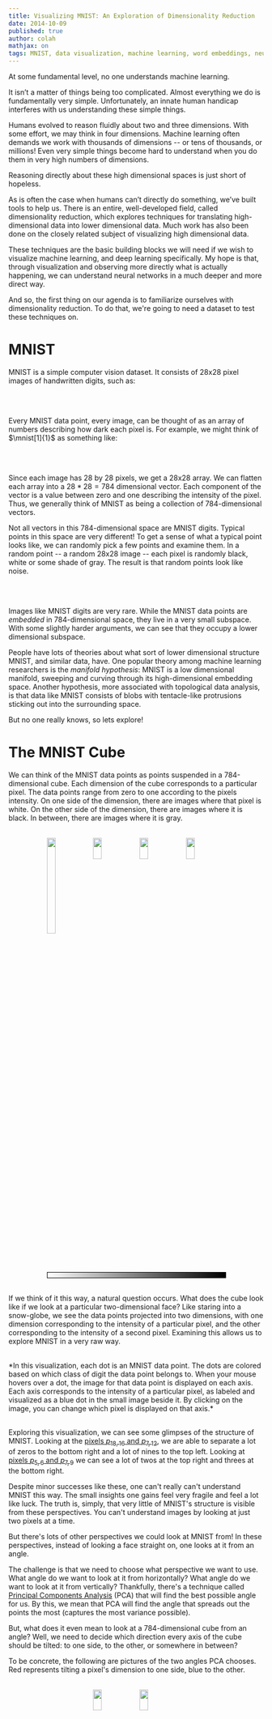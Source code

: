 ```yaml
---
title: Visualizing MNIST: An Exploration of Dimensionality Reduction
date: 2014-10-09
published: true
author: colah
mathjax: on
tags: MNIST, data visualization, machine learning, word embeddings, neural networks, deep learning
---
```



<script src="js/foreign/d3.v3.min.js" charset="utf-8"></script>
<script src="js/foreign/jquery-1.7.0.min.js" charset="utf-8"></script>
<script src="js/foreign/jquery-ui.min.js" charset="utf-8"></script>
<script src="js/three.min.js"></script>
<script src="js/foreign/TrackballControls.js"></script>
<link rel="stylesheet" href="https://ajax.googleapis.com/ajax/libs/jqueryui/1.10.3/themes/smoothness/jquery-ui.min.css">
<script src="js/BasicVis.js" type="text/javascript"></script>
<script src="js/MnistVis.js" type="text/javascript"></script>
<script src="js/data/MNIST.js" type="text/javascript"></script>
<script src="js/data/mnist_pca.js" type="text/javascript"></script>
<script src="js/data/MNIST-SNE-good.js"></script>
<!-- <script src="./data/WordEmbed-Vecs.js" type="text/javascript"></script> -->
<!--  <script src="./data/WordEmbed-Meta.js" type="text/javascript"></script> -->

<script type="text/x-mathjax-config">
MathJax.Hub.Register.StartupHook("TeX Jax Ready",function () {
  var TEX = MathJax.InputJax.TeX,
      MML = MathJax.ElementJax.mml;
  var CheckDimen = function (dimen) {
    if (dimen === "" ||
        dimen.match(/^\s*([-+]?(\.\d+|\d+(\.\d*)?))\s*(pt|em|ex|mu|px|mm|cm|in|pc)\s*$/))
            return dimen.replace(/ /g,"");
    TEX.Error("Bad dimension for image: "+dimen);
  };
  TEX.Definitions.macros.img = "myImage";
  TEX.Parse.Augment({
    myImage: function (name) {
      var src = this.GetArgument(name),
          valign = CheckDimen(this.GetArgument(name)),
          width  = CheckDimen(this.GetArgument(name)),
          height = CheckDimen(this.GetArgument(name));
      var def = {src:src};
      if (valign) {def.valign = valign}
      if (width)  {def.width  = width}
      if (valign) {def.height = height}
      this.Push(this.mmlToken(MML.mglyph().With(def)));
    }
  });
});
</script>
<style>

  .hover_show {
    opacity: 0.0;
  }
  .hover_show:hover {
    opacity: 0.4;
  }

  .highlight {
    opacity: 0.8;
  }
  .highlight:hover {
    opacity: 1.0;
  }

  .figure {
    width: 100%;
    margin-top: 30px;
    margin-bottom: 20px;
  }

</style>

<script type="math/tex">\newcommand{mnist}[2][A]{\img{img/mnist/#1-#2.png}{-0.15em}{1em}{1em}}</script>


<script type="text/javascript">
function mult_img_display (div, data) {
  var N = 7;
  div.style('width', '100%');
  var W = parseInt(div.style('width'));
  div.style('height', W/N);
  div.style('position', 'relative');
  for (var n = 0; n < 4; n++) {
    var div2 = div.append('div')
      .style('position', 'absolute')
      .style('left', (n+(N-4)/2)*W/N);
    //  .style('position', 'absolute')
    //  .left(n*W/5);
    var img_display = new BasicVis.ImgDisplay(div2)
      .shape([28,28])
      .imgs(data)
      .show(n);
    img_display.canvas
      .style('border', '2px solid #000000')
      .style('width', W/N*0.85);
  }
}

var mnist_tooltip = new BasicVis.ImgTooltip();
mnist_tooltip.img_display.shape([28,28]);
mnist_tooltip.img_display.imgs(mnist_xs);
setTimeout(function() {mnist_tooltip.hide();}, 3000);
</script>

At some fundamental level, no one understands machine learning.

It isn’t a matter of things being too complicated.
Almost everything we do is fundamentally very simple.
Unfortunately, an innate human handicap interferes with us understanding these simple things.

Humans evolved to reason fluidly about two and three dimensions. With some effort, we may think in four dimensions.
Machine learning often demands we work with thousands  of dimensions -- or tens of thousands, or millions!
Even very simple things become hard to understand when you do them in very high numbers of dimensions.

Reasoning directly about these high dimensional spaces is just short of hopeless.

As is often the case when humans can’t directly do something, we’ve built tools to help us.
There is an entire, well-developed field, called dimensionality reduction, which explores techniques for translating high-dimensional data into lower dimensional data.
Much work has also been done on the closely related subject of visualizing high dimensional data.

These techniques are the basic building blocks we will need if we wish to visualize machine learning, and deep learning specifically.
My hope is that, through visualization and observing more directly what is actually happening, we can understand neural networks in a much deeper and more direct way.

And so, the first thing on our agenda is to familiarize ourselves with dimensionality reduction.
To do that, we're going to need a dataset to test these techniques on.


MNIST
======

MNIST is a simple computer vision dataset.
It consists of 28x28 pixel images of handwritten digits, such as:

<br>
<div id="mnist_image_examples"> </div>
<script type="text/javascript">
(function () {
  var div = d3.select("#mnist_image_examples");
  mult_img_display(div, mnist_xs)
})()
</script>
<br>

Every MNIST data point, every image, can be thought of as an array of numbers describing how dark each pixel is.
For example, we might think of $\mnist[1]{1}$ as something like:

<br>
<script type="math/tex; mode=display">
\bbox[5px,border:2px solid black]{\img{img/mnist/1-1.png}{-5.6em}{12em}{12em}}
 ~~ \simeq
\left[ {\scriptscriptstyle \begin{array}{cccccccccccccccccccccccccccc}
0 & 0 & 0 & 0 & 0 & 0 & 0 & 0 & 0 & 0 & 0 & 0 & 0 & 0 \\
0 & 0 & 0 & 0 & 0 & 0 & 0 & 0 & 0 & 0 & 0 & 0 & 0 & 0 \\
0 & 0 & 0 & 0 & 0 & 0 & \bbox[#A0A0A0,1pt]{.6} & \bbox[#909090,1pt]{.8} & 0 & 0 & 0 & 0 & 0 & 0 \\
0 & 0 & 0 & 0 & 0 & 0 & \bbox[#959595,1pt]{.7} & \bbox[#808080,1pt]{1} & 0 & 0 & 0 & 0 & 0 & 0 \\
0 & 0 & 0 & 0 & 0 & 0 & \bbox[#959595,1pt]{.7} & \bbox[#808080,1pt]{1} & 0 & 0 & 0 & 0 & 0 & 0 \\
0 & 0 & 0 & 0 & 0 & 0 & \bbox[#A5A5A5,1pt]{.5} & \bbox[#808080,1pt]{1} & \bbox[#B0B0B0,1pt]{.4} & 0 & 0 & 0 & 0 & 0 \\
0 & 0 & 0 & 0 & 0 & 0 & 0 & \bbox[#808080,1pt]{1} & \bbox[#B0B0B0,1pt]{.4} & 0 & 0 & 0 & 0 & 0 \\
0 & 0 & 0 & 0 & 0 & 0 & 0 & \bbox[#808080,1pt]{1} & \bbox[#B0B0B0,1pt]{.4} & 0 & 0 & 0 & 0 & 0 \\
0 & 0 & 0 & 0 & 0 & 0 & 0 & \bbox[#808080,1pt]{1} & \bbox[#959595,1pt]{.7} & 0 & 0 & 0 & 0 & 0 \\
0 & 0 & 0 & 0 & 0 & 0 & 0 & \bbox[#808080,1pt]{1} & \bbox[#808080,1pt]{1} & 0 & 0 & 0 & 0 & 0 \\
0 & 0 & 0 & 0 & 0 & 0 & 0 & \bbox[#858585,1pt]{.9} & \bbox[#808080,1pt]{1} & \bbox[#E0E0E0,1pt]{.1} & 0 & 0 & 0 & 0 \\
0 & 0 & 0 & 0 & 0 & 0 & 0 & \bbox[#C0C0C0,1pt]{.3} & \bbox[#808080,1pt]{1} & \bbox[#E0E0E0,1pt]{.1} & 0 & 0 & 0 & 0 \\
0 & 0 & 0 & 0 & 0 & 0 & 0 & 0 & 0 & 0 & 0 & 0 & 0 & 0 \\
0 & 0 & 0 & 0 & 0 & 0 & 0 & 0 & 0 & 0 & 0 & 0 & 0 & 0 \\
\end{array} } \right]
</script>
<br>

Since each image has 28 by 28 pixels, we get a 28x28 array.
We can flatten each array into a $28*28 = 784$ dimensional vector.
Each component of the vector is a value between zero and one describing the intensity of the pixel.
Thus, we generally think of MNIST as being a collection of 784-dimensional vectors.

Not all vectors in this 784-dimensional space are MNIST digits.
Typical points in this space are very different!
To get a sense of what a typical point looks like, we can randomly pick a few points and examine them.
In a random point -- a random 28x28 image -- each pixel is randomly black, white or some shade of gray.
The result is that random points look like noise.

<br>
<div id="random_image_examples"> </div>
<script type="text/javascript">
(function () {
  var div = d3.select("#random_image_examples");
  var data = new Float32Array(784*10);
  for (var n = 0; n < data.length; n++) {
    data[n] = Math.random();
  }
  mult_img_display(div, data)
})()
</script>
<br>

Images like MNIST digits are very rare.
While the MNIST data points are *embedded* in 784-dimensional space, they live in a very small subspace.
With some slightly harder arguments, we can see that they occupy a lower dimensional subspace.

People have lots of theories about what sort of lower dimensional structure MNIST, and similar data, have.
One popular theory among machine learning researchers is the *manifold hypothesis*: MNIST is a low dimensional manifold, sweeping and curving through its high-dimensional embedding space.
Another hypothesis, more associated with topological data analysis, is that data like MNIST consists of blobs with tentacle-like protrusions sticking out into the surrounding space.

But no one really knows, so lets explore!

The MNIST Cube
===============

We can think of the MNIST data points as points suspended in a 784-dimensional cube.
Each dimension of the cube corresponds to a particular pixel.
The data points range from zero to one according to the pixels intensity.
On one side of the dimension, there are images where that pixel is white.
On the other side of the dimension, there are images where it is black.
In between, there are images where it is gray.

<br>
<div style = "width:70%; position: relative; margin: 0 auto;">
<img src="./img/mnist_pca/MNIST-p1815-1.png" style="width: 22%; left:0%;">
<img src="./img/mnist_pca/MNIST-p1815-2.png" style="position: absolute; width: 22%; left:26%;">
<img src="./img/mnist_pca/MNIST-p1815-3.png" style="position: absolute; width: 22%; left:52%;">
<img src="./img/mnist_pca/MNIST-p1815-4.png" style="position: absolute; width: 22%; left:78%;">
<br>
<div style="border: 1px solid rgb(0, 0, 0); width: 100%; height: 10.4166666666667px; background: linear-gradient(to right, white, black);"></div>
</div>
<br>

If we think of it this way, a natural question occurs.
What does the cube look like if we look at a particular two-dimensional face?
Like staring into a snow-globe, we see the data points projected into two dimensions, with one dimension corresponding to the intensity of a particular pixel, and the other corresponding to the intensity of a second pixel.
Examining this allows us to explore MNIST in a very raw way.

<br>
*In this visualization, each dot is an MNIST data point. The dots are colored based on which class of digit the data point belongs to. When your mouse hovers over a dot, the image for that data point is displayed on each axis. Each axis corresponds to the intensity of a particular pixel, as labeled and visualized as a blue dot in the small image beside it. By clicking on the image, you can change which pixel is displayed on that axis.*

<div id="raw_mnist" class="figure"> </div>
<script type="text/javascript">
  var raw_mnist = null;
  function raw_mnist_show(a,b) {
    raw_mnist.x.pixel_selector.value(a);
    raw_mnist.y.pixel_selector.value(b);
  }
  setTimeout(function(){
    raw_mnist = new RawExploreMNIST("#raw_mnist");
    raw_mnist.x.pixel_selector.value([7,13]);
    raw_mnist.y.pixel_selector.value([18,16]);
    raw_mnist.bindToWindowResize();
  }, 2000);
</script>

Exploring this visualization, we can see some glimpses of the structure of MNIST.
Looking at the <a href="#raw_mnist" onclick="raw_mnist_show([7,13], [18,16])">pixels $p_{18,16}$ and $p_{7,12}$</a>, we are able to separate a lot of zeros to the bottom right and a lot of nines to the top left.
Looking at <a href="#raw_mnist" onclick="raw_mnist_show([5,7], [7,10])">pixels $p_{5,6}$ and $p_{7,9}$</a> we can see a lot of twos at the top right and threes at the bottom right.

Despite minor successes like these, one can't really can't understand MNIST this way.
The small insights one gains feel very fragile and feel a lot like luck.
The truth is, simply, that very little of MNIST's structure is visible from these perspectives.
You can't understand images by looking at just two pixels at a time.

But there's lots of other perspectives we could look at MNIST from!
In these perspectives, instead of looking a face straight on, one looks at it from an angle.

The challenge is that we need to choose what perspective we want to use.
What angle do we want to look at it from horizontally?
What angle do we want to look at it from vertically?
Thankfully, there's a technique called [Principal Components Analysis] (PCA) that will find the best possible angle for us.
By this, we mean that PCA will find the angle that spreads out the points the most (captures the most variance possible).

[Principal Components Analysis]: http://en.wikipedia.org/wiki/Principal_component_analysis

But, what does it even mean to look at a 784-dimensional cube from an angle? Well, we need to decide which direction every axis of the cube should be tilted: to one side, to the other, or somewhere in between?

To be concrete, the following are pictures of the two angles PCA chooses. Red represents tilting a pixel's dimension to one side, blue to the other.

<br>
<div style = "width:70%; position: relative; margin: 0 auto;">
<img src="./img/mnist_pca/MNIST-PCA1-1.png" style="width: 22%; left:0%; visibility: hidden;">
<img src="./img/mnist_pca/MNIST-PCA1.png" style="position: absolute; width: 22%; left:26%;">
<img src="./img/mnist_pca/MNIST-PCA2.png" style="position: absolute; width: 22%; left:52%;">
</div>
<br>

If an MNIST digit primarily highlights red, it ends up on one side. If it highlights blue, it ends up on a different side. The first angle -- the "first principal component" -- will be our horizontal angle, pushing ones (which highlight lots of red and little blue) to the left and zeros (which highlight lots or blue and little red) to the right.

<br>
<div style = "width:70%; position: relative; margin: 0 auto;">
<img src="./img/mnist_pca/MNIST-PCA1-1.png" style="width: 22%; left:0%;">
<img src="./img/mnist_pca/MNIST-PCA1-2.png" style="position: absolute; width: 22%; left:26%;">
<img src="./img/mnist_pca/MNIST-PCA1-3.png" style="position: absolute; width: 22%; left:52%;">
<img src="./img/mnist_pca/MNIST-PCA1-4.png" style="position: absolute; width: 22%; left:78%;">
<br>
<div style="border: 1px solid rgb(0, 0, 0); width: 100%; height: 10.4166666666667px; background: linear-gradient(to right, red, #E3E3E3, blue);"></div>
</div>
<br>

<!-- <br>
<div style = "width:70%; position: relative; margin: 0 auto;">
<img src="./img/mnist_pca/MNIST-PCA2-1.png" style="width: 22%; left:0%;">
<img src="./img/mnist_pca/MNIST-PCA2-2.png" style="position: absolute; width: 22%; left:26%;">
<img src="./img/mnist_pca/MNIST-PCA2-3.png" style="position: absolute; width: 22%; left:52%;">
<img src="./img/mnist_pca/MNIST-PCA2-4.png" style="position: absolute; width: 22%; left:78%;">
</div>
<br> -->

Now that we know what the best horizontal and vertical angle are, we can try to look at the cube from that perspective.

<br>

*This visualization is much like the one above, but now the axes are fixed to displaying the first and second 'principal components,' basically angles of looking at the data. In the image on each axis, blue and red are used to denote what the 'tilt' is for that pixel. Pixel intensity in blue regions pushes a data point to one side, pixel intensity in red regions pushes us to the other.*

<div id="pca_mnist" class="figure" style="margin-bottom:0px;"> </div>
<div class="caption" style="margin-bottom:10px;">**Visualizing MNIST with PCA**</div>
<script type="text/javascript">
  var raw_mnist = null;
  mnist_pca.W1 = mnist_pca.W.subarray(0, 784);
  mnist_pca.W2 = mnist_pca.W.subarray(784, 2*784);
  var mnist_pca_plot;
  setTimeout(function(){
    mnist_pca_plot = new DirExploreMNIST("#pca_mnist");
    mnist_pca_plot.plot.b0(mnist_pca.W1);
    mnist_pca_plot.plot.b1(mnist_pca.W2);
    mnist_pca_plot.plot.scatter.yrange([-4,6]);
    mnist_pca_plot.plot.scatter.xrange([-2,10]);
    setTimeout(function() {
      for (var i = 0; i < 28; i++) 
      for (var j = 0; j < 28; j++) {
        mnist_pca_plot.x.pixel_display.pixel_values[i][j] = 12*mnist_pca.W1[i+28*(28-j)];
        mnist_pca_plot.y.pixel_display.pixel_values[i][j] = 12*mnist_pca.W2[i+28*(28-j)];
      }
      mnist_pca_plot.x.pixel_display.render();
      mnist_pca_plot.y.pixel_display.render();
    }, 50);
  }, 2000);
</script>
<br>

While much better than before, it's still not terribly good.
Unfortunately, even looking at the data from the best angle, MNIST data doesn't line up nicely for us to look at.
It's a non-trivial high-dimensional structure, and these sorts of linear projections just aren't going to cut it.

Thankfully, we have some powerful tools for dealing with datasets which are... uncooperative.

Optimization-Based Dimensionality Reduction
===========================================

What would we consider a success?
What would it mean to have the 'perfect' visualization of MNIST?
What should our goal be?

One really nice property would be if the distances between points in our visualization were the same as the distances between points in the original space.
If that was true, we'd be capturing the global geometry of the data.

Let's be a bit more precise. For any two MNIST data points, $x_i$ and $x_j$, there are two notions of distance between them.
One is the distance between them in the original space[^DistanceType] and one is the distance between them in our visualization.
We will use $d^*_{i,j}$ to denote the distance between $x_i$ and $x_j$ in the original space and $d_{i,j}$ to denote the distance between $x_i$ and $x_j$ in our visualization.
Now we can define a *cost*:

[^DistanceType]: We have a number of options for defining distance between these high-dimensional vectors. For this post, we will use L2 distance, $d(x_i,x_j) = \sqrt{\sum_n (x_{i,n}-x_{j,n})^2}$ &nbsp;

$$C = \sum_{i\neq j} ~(d^{*}_{i,j} - d_{i,j})^2$$

This value describes how *bad* a visualization is.
It basically says: "It's bad for distances to not be the same. In fact, it's quadratically bad."
If it's high, it means that distances are dissimilar to the original space.
If it's small, it means they are similar.
If it is zero, we have a 'perfect' embedding.

That sounds like an optimization problem!
And deep learning researchers know what to do with those!
We pick a random starting point and apply [gradient descent]. [^OptimizationDetails]

[^OptimizationDetails]: We initialize the points' positions by sampling a Gaussian around the origin. Our optimization process isn't standard gradient descent. Instead, we use a variant of momentum gradient descent. Before adding the gradient to the momentum, we normalize the gradient. This reduces the need for hyper-parameter tuning. &nbsp;

[gradient descent]: http://en.wikipedia.org/wiki/Gradient_descent

<br>
<div id="mds_mnist" class="figure" style="width: 60%; margin: 0 auto; margin-bottom: 8px;"> </div>
<div class="caption">**Visualizing MNIST with MDS**</div>
<br>
<script type="text/javascript">
  setTimeout(function(){
    var test = new GraphLayout("#mds_mnist", 35);
    test.scatter.size(3.3);
    var test_wrap = new AnimationWrapper(test);
    test_wrap.button.on("mousemove", function() { mnist_tooltip.hide(); d3.event.stopPropagation();});

    setTimeout(function() {
      test.scatter.xrange([-15,15]);
      test.scatter.yrange([-15,15]);
      mnist_tooltip.bind(test.scatter.points);
      mnist_tooltip.bind_move(test.scatter.s);
      test_wrap.layout();
    }, 50);

    var W = new Worker("js/CostLayout-worker.js");

    test_wrap.bindToWorker(W);

    W.postMessage({cmd: "init", xs: mnist_xs, N: test.sne.length/2, D: 784, cost: "MDS"});
    test_wrap.run   = function(){ W.postMessage({cmd: "run", steps: 700, skip: 2, Kstep: 8.0, Kmu: 0.8})};

  }, 500);
</script>

This technique is called [multidimensional scaling] (or MDS).
If you like, there's a more physical description of what's going on.
First, we randomly position each point on a plane.
Next we connect each pair of points with a spring with the length of the original distance, $d^{*}_{i,j}$.
Then we let the points move freely and allow physics to take its course!

[multidimensional scaling]: http://en.wikipedia.org/wiki/Multidimensional_scaling

We don't reach a cost of zero, of course.
Generally, high-dimensional structures can't be embedded in two dimensions in a way that preserves distances perfectly.
We're demanding the impossible!
But, even though we don't get a perfect answer, we do improve a lot on the original random embedding, and come to a decent visualization.
We can see the different classes begin to separate, especially the ones.

Sammon's Mapping
-----------------

Still, it seems like we should be able to do much better.
Perhaps we should consider different cost functions?
There's a huge space of possibilities.
To start, there's a lot of variations on MDS.
A common theme is cost functions emphasizing *local* structure as more important to maintain than global structure.
A very simple example of this is [Sammon's Mapping], defined by the cost function:

[Sammon's Mapping]: http://en.wikipedia.org/wiki/Sammon_mapping

$$C = \sum_{i\neq j} \frac{(d^{*}_{i,j} - d_{i,j})^2}{d^{*}_{i,j}}$$

In Sammon's mapping, we try harder to preserve the distances between nearby points than between those which are far apart.
If two points are twice as close in the original space as two others, it is twice as important to maintain the distance between them.

<br>
<div id="sammon_mnist" class="figure" style="width: 60%; margin: 0 auto; margin-bottom: 8px;"> </div>
<div class="caption">**Visualizing MNIST with Sammon's Mapping**</div>
<br>
<script type="text/javascript">
  setTimeout(function(){
    var test = new GraphLayout("#sammon_mnist", 35);
    test.scatter.size(3.3);
    var test_wrap = new AnimationWrapper(test);
    test_wrap.button.on("mousemove", function() { mnist_tooltip.hide(); d3.event.stopPropagation();});

    setTimeout(function() {
      test.scatter.xrange([-15,15]);
      test.scatter.yrange([-15,15]);
      mnist_tooltip.bind(test.scatter.points);
      mnist_tooltip.bind_move(test.scatter.s);
      test_wrap.layout();
    }, 50);

    var W = new Worker("js/CostLayout-worker.js");

    test_wrap.bindToWorker(W);

    W.postMessage({cmd: "init", xs: mnist_xs, N: test.sne.length/2, D: 784, cost: "sammon"});
    test_wrap.run   = function(){ W.postMessage({cmd: "run", steps: 600, skip: 2, Kstep: 5.5, Kmu: 0.8})};

  }, 500);
</script>


For MNIST, the result isn't that different.
The reason has to do with a rather unintuitive property regarding distances in high-dimensional data like MNIST.
Let's consider the distances between some MNIST digits.
For example, the distance between the similar ones, $\mnist{6}$ and $\mnist{8}$, is $$d(\mnist{6}, \mnist{8}) = 4.53$$
On the other hand, the difference between the very different data points, $\mnist{4}$ and $\mnist{12}$, is $$d(\mnist{4}, \mnist{12}) = 12.0$$ less than three times $d(\mnist{6}, \mnist{8})$!

Because there's so many ways similar points can be slightly different, the average distance between similar points is quite high.
Conversely, as you get further away from a point, the amount of volume within that distance increases to an extremely high power, and so you are likely to run into different kinds of points.
The result is that, in pixel space, the difference in distances between 'similar' and 'different' points can be much less than we'd like, even in good cases.

Graph Based Visualization
-------------------------

Perhaps, if local behavior is what we want our embedding to preserve, we should optimize for that more explicitly.

Consider a [nearest neighbor graph] of MNIST.
For example, consider a graph $(V,E)$ where the nodes are MNIST data points, and each point is connected to the three points that are closest to it in the original space.[^knn-graph-max-neighbors]
This graph is a simple way to encode local structure and forget about everything else.

Given such a graph, we can use standard graph layout algorithms to visualize MNIST.
Here, we will use [force-directed graph drawing]: we pretend that all points are repelling charged particles, and that the edges are springs.
This gives us a cost function:

[^knn-graph-max-neighbors]: Note that points can end up connected to more, if they are the nearest neighbor of many points. &nbsp;

[nearest neighbor graph]: http://en.wikipedia.org/wiki/Nearest_neighbor_graph
[force-directed graph drawing]: http://en.wikipedia.org/wiki/Force-directed_graph_drawing

$$C~ = ~\sum_{i\neq j}\frac{1}{d_{i,j}} ~+~ \frac{1}{2}\sum_{(i,j) \in E} (d_{i,j} - d^{*}_{i,j})^2$$

Which we minimize.

<br>
<div id="graph_mnist" class="figure" style="width: 60%; margin: 0 auto; margin-bottom: 8px;"> </div>
<div class="caption">**Visualizing MNIST as a Graph**</div>
<br>
<script type="text/javascript">
  setTimeout(function(){
    var test = new GraphLayout("#graph_mnist");
    test.scatter.size(3.1);
    var test_wrap = new AnimationWrapper(test);
    test_wrap.button.on("mousemove", function() { mnist_tooltip.hide(); d3.event.stopPropagation();});

    setTimeout(function() {
      test.scatter.xrange([-35,35]);
      test.scatter.yrange([-35,35]);
      mnist_tooltip.bind(test.scatter.points);
      mnist_tooltip.bind_move(test.scatter.s);
      test_wrap.layout();
    }, 50);

    var W = new Worker("js/CostLayout-worker.js");

    test_wrap.bindToWorker(W);

    W.postMessage({cmd: "init", xs: mnist_xs, N: test.sne.length/2, D: 784, cost: "graph"});
    test_wrap.run   = function(){ W.postMessage({cmd: "run", steps: 700, skip: 2, Kstep: 7.0, Kmu: 0.8})};

  }, 500);
</script>

The graph discovers a lot of structure in MNIST.
In particular, it seems to find the different MNIST classes.
While they overlap, during the graph layout optimization we can see the clusters sliding over each other.
They are unable to avoid overlapping when embedded on the plane due to connections between classes, but the cost function is at least *trying* to separate them.

One nice property of the graph visualization is that it explicitly shows us which points are connected to which other points.
In earlier visualizations, if we see a point in a strange place, we are uncertain as to whether it's just stuck there, or if it should actually be there.
The graph structure avoids this.
For example, if you look at the red cluster of zeros, you will see a single blue point, the six $\mnist{494}$, among them.
You can see from its neighbors that it is supposed to be there, and from looking at it you can see that it is, in fact, a very poorly written six that looks more like a zero.


<div id="isomap_mnist" class="figure" style="width: 60%; margin: 0 auto; "> </div>
<script type="text/javascript">
/*

Isomap TODO: Is it worth the hassal to include? Probably not, given its poor performance.

* Speed up path finding algorithm
* 

One interesting use of a graph, like the one above, is to estimate distance along the data manifold. If you believe the manifold hypothesis, that data lives on a low-dimensional manifold swirling through a high-dimensional space, you really want to avoid your notion of distance 'jumping' to faraway sections of the manifold that pass nearby.

This is what isomap does. For every two points, we consider the shortest path between them in the original space that consists only of steps on the graph. Then we apply MDS.
*/
/*
  setTimeout(function(){
    var test = new GraphLayout("#isomap_mnist");
    test.scatter.size(3.1);
    var test_wrap = new AnimationWrapper(test);
    test_wrap.button.on("mousemove", function() { mnist_tooltip.hide(); d3.event.stopPropagation();});

    setTimeout(function() {
      test.scatter.xrange([-15,15]);
      test.scatter.yrange([-15,15]);
      mnist_tooltip.bind(test.scatter.points);
      mnist_tooltip.bind_move(test.scatter.s);
      test_wrap.layout();
    }, 50);

    var W = new Worker("js/CostLayout-worker.js");

    test_wrap.bindToWorker(W);

    W.postMessage({cmd: "init", xs: mnist_xs, N: test.sne.length/2, D: 784, cost: "isomap"});
    test_wrap.run   = function(){ W.postMessage({cmd: "run", steps: 1000, skip: 2, Kstep: 15.0, Kmu: 0.7})};

  }, 500);
*/
</script>

t-Distributed Stochastic Neighbor Embedding
-------------------------------------------

The final technique I wish to introduce is the [t-Distributed Stochastic Neighbor Embedding] (t-SNE).
This technique is extremely popular in the deep learning community.
Unfortunately, t-SNE's cost function involves some non-trivial mathematical machinery and requires some significant effort to understand.

But, roughly, what t-SNE tries to optimize for is preserving the *topology* of the data.
For every point, it constructs a notion of which other points are it's 'neighbors,' trying to make all points have the same number of neighbors.
Then it tries to embed them so that those points all have the same number of neighbors.

In some ways, t-SNE is a lot like the graph based visualization.
But instead of just having points be neighbors (if there's an edge) or not neighbors (if there isn't an edge), t-SNE has a continuous spectrum of having points be neighbors to different extents.

t-SNE is often very successful at revealing clusters and subclusters in data.

<br>
<div id="tsne_mnist" class="figure" style="width: 60%; margin: 0 auto; margin-bottom: 8px;"> </div>
<div class="caption">**Visualizing MNIST with t-SNE**</div>
<br>
<script type="text/javascript">
  setTimeout(function(){
    var test = new GraphLayout("#tsne_mnist");
    test.scatter.size(3.1);
    var test_wrap = new AnimationWrapper(test);
    test_wrap.button.on("mousemove", function() { mnist_tooltip.hide(); d3.event.stopPropagation();});

    setTimeout(function() {
      test.scatter.xrange([-35,35]);
      test.scatter.yrange([-35,35]);
      mnist_tooltip.bind(test.scatter.points);
      mnist_tooltip.bind_move(test.scatter.s);
      test_wrap.layout();
    }, 50);

    var W = new Worker("js/CostLayout-worker.js");

    test_wrap.bindToWorker(W);

    W.postMessage({cmd: "init", xs: mnist_xs, N: test.sne.length/2, D: 784, cost: "tSNE", perplexity:40});
    test_wrap.run   = function(){ W.postMessage({cmd: "run", steps: 1600, skip: 2, Kstep: 18.0, Kmu: 0.85})};

  }, 500);
</script>

t-SNE does an impressive job finding clusters and subclusters in the data, but is prone to getting stuck in local minima.
For example, in the following image we can see two clusters of zeros (red) that fail to come together because a cluster of sixes (blue) get stuck between them.

<br>
<div style = "width:35%; position: relative; margin: 0 auto;">
<img src="./img/tsne-localmin-1.png" style="width: 100%">
</div>
<br>

A number of tricks can help us avoid these bad local minima.
Firstly, using more data helps a lot.
Because these visualizations are embeded in a blog post, they only use 1,000 points.
Using the full 50,000 MNIST points works a lot better.
In addition, it is recommended that one use [simulated annealing] and carefully select a number of hyperparamters.

Well done t-SNE plots reveal many interesting features of MNIST.

<br>
<div id="tsne_mnist_nice" class="figure" style="width: 60%; margin: 0 auto; margin-bottom: 8px;"> </div>
<div class="caption">**A t-SNE plot of MNIST**</div>
<br>
<script type="text/javascript">
  setTimeout(function(){

    var sne = mnist_sne;

    var scatter = new BasicVis.ScatterPlot("#tsne_mnist_nice");
    scatter
      .N(mnist_sne.length/2)
      .xrange.fit(mnist_sne)
      .yrange.fit(mnist_sne)
      .x(function(i) {return mnist_sne[2*i  ];})
      .y(function(i) {return mnist_sne[2*i+1];})
      .size(3.1)
      .color(function(i){return d3.hsl(360*mnist_ys[i]/10.0,0.5,0.5);})
      //.enable_zoom()
      .bindToWindowResize();
    //scatter.s.style("border", "1px black solid");

    setTimeout(function() {
      scatter.xrange.fit(mnist_sne)
             .yrange.fit(mnist_sne);
      scatter.layout();
      mnist_tooltip.bind(scatter.points);
      mnist_tooltip.bind_move(scatter.s);
    }, 50);

  }, 500);
</script>

An even nicer plot can be found on the page labeled 2590, in the original t-SNE paper, [Maaten & Hinton (2008)].

It's not just the classes that t-SNE finds. Let's look more closely at the ones.

<br>
<div id="tsne_mnist_nice_ones" class="figure" style="width: 60%; margin: 0 auto; margin-bottom: 8px;"> </div>
<div class="caption">**A t-SNE plot of MNIST ones**</div>
<br>
<script type="text/javascript">
  setTimeout(function(){

    var sne = mnist_sne;

    var scatter = new BasicVis.ScatterPlot("#tsne_mnist_nice_ones");
    scatter
      .N(mnist_sne.length/2)
      .xrange.fit(mnist_sne)
      .yrange.fit(mnist_sne)
      .x(function(i) {return mnist_sne[2*i  ];})
      .y(function(i) {return mnist_sne[2*i+1];})
      .size(3.1)
      .color(function(i){
        if (mnist_ys[i] == 1) {
         return d3.hsl(360*mnist_ys[i]/10.0,0.5,0.5);
        } else {
         return d3.hsl(360*mnist_ys[i]/10.0,0.3,0.85);
        }
      })
      //.enable_zoom()
      .bindToWindowResize();
    //scatter.s.style("border", "1px black solid");

    setTimeout(function() {
      scatter.xrange.fit(mnist_sne)
             .yrange.fit(mnist_sne);
      scatter.layout();
      mnist_tooltip.bind(scatter.points, function(i) {return mnist_ys[i] == 1;});
      mnist_tooltip.bind_move(scatter.s);
    }, 50);

  }, 500);
</script>

The ones cluster is stretched horizontally. As we look at digits from left to right, we see a consistent pattern.

$$\mnist[1]{7} \to \mnist[1]{4} \to \mnist[1]{8} \to \mnist[1]{6} \to \mnist[1]{2} \to \mnist[1]{1}$$

They move from forward leaning ones, like $\mnist[1]{4}$, into straighter like $\mnist[1]{6}$, and finally to slightly backwards leaning ones, like $\mnist[1]{1}$.
It seems that in MNIST, the primary factor of variation in the ones is tilting.
This is likely because MNIST normalizes digits in a number of ways, centering and scaling them.
After that, the easiest way to be "far apart" is to rotate and not overlap very much.

Similar structure can be observed in other classes, if you look at the [t-SNE plot](#tsne_mnist_nice) again.


[t-Distributed Stochastic Neighbor Embedding]: http://jmlr.csail.mit.edu/papers/volume9/vandermaaten08a/vandermaaten08a.pdf
[simulated annealing]: http://en.wikipedia.org/wiki/Simulated_annealing
[Maaten & Hinton (2008)]: http://jmlr.org/papers/volume9/vandermaaten08a/vandermaaten08a.pdf


Visualization in Three Dimensions
=================================

Watching these visualizations, there's sometimes this sense that they're begging for another dimension.
For example, watching the graph visualization optimize, one can see clusters slide over top of each other.

Really, we're trying to compress this extremely high-dimensional structure into two dimensions.
It seems natural to think that there would be very big wins from adding an additional dimension.
If nothing else, at least in three dimensions a line connecting two clusters doesn't divide the plane, precluding other connections between clusters.

In the following visualization, we construct a nearest neighbor graph of MNIST, as before, and optimize the same cost function.
The only difference is that there are now three dimensions to lay it out in.

<br>
<div class="figure" style="width: 90%; margin: 0 auto; border: 1px solid black; padding: 5px; margin-bottom: 8px;">
<div id="graph_mnist_3D" style="width: 100%">
</div>
</div>
<div class="caption">**Visualizing MNIST as a Graph in 3D** <br> (click and drag to rotate)</div>
<br>
<script type="text/javascript">
  setTimeout(function(){
    var test = new BasicVis.GraphPlot3("#graph_mnist_3D");
    test.controls.reset();
    test.layout();
    test._animate();
    test.point_classes = mnist_ys;

    var test_wrap = new AnimationWrapper(test);
    test_wrap.button.on("mousemove", function() { mnist_tooltip.hide(); d3.event.stopPropagation();});

    var tooltip = null;
    setTimeout(function() {
      test_wrap.layout();
      test.point_event_funcs["mouseover"] = function(i) {
        mnist_tooltip.display(i);
        mnist_tooltip.unhide();
      };
      test.point_event_funcs["mouseout"] = function(i) {
        mnist_tooltip.hide();
      };
      mnist_tooltip.bind_move(test.s);
      
    }, 50);

    var W = new Worker("js/CostLayout-worker-3D.js");
    W.onmessage = function(e) {
      data = e.data;
      switch (data.msg) {
        case "edges":
          test.make_points(1000);
          test.make_edges(data.edges);
          break;
        case "update":
          test.position(data.embed);
          break;
        case "done":
          test_wrap.on_done();
          break;
      }
    };

    W.postMessage({cmd: "init", xs: mnist_xs, N: 1000, D: 784, cost: "graph"});

    test_wrap.run   = function(){ W.postMessage({cmd: "run", steps: 300, skip: 1,  Kstep: 8.0, Kmu: 0.8})};
    test_wrap.reset = function(){ W.postMessage({cmd: "reset"})};

  }, 500);
</script>

The three dimensional version, unsurprisingly, works much better.
The clusters are quite separated and, while entangled, no longer overlap.

In this visualization, we can begin to see why it is easy to achieve around 95% accuracy classifying MNIST digits, but quickly becomes harder after that.
You can make a lot of ground classifying digits by chopping off the colored protrusions above, the clusters of each class sticking out.
(This is more or less what a linear Support Vector Machine does.[^SVM_hedge])
But there's some much harder entangled sections, especially in the middle, that are difficult to classify.

[^SVM_hedge]: This isn't quite true. A linear SVM operates on the original space. This is a non-linear transformation of the original space. That said, this strongly suggests something similar in the original space, and so we'd expect something similar to be true. &nbsp;

Of course, we could do any of the above techniques in 3D! Even something as simple as MDS is able to display quite a bit in 3D.

<br>
<div class="figure" style="width: 90%; margin: 0 auto; border: 1px solid black; padding: 5px; margin-bottom: 8px;">
<div id="MDS_mnist_3D" style="width: 100%">
</div>
</div>
<div class="caption">**Visualizing MNIST with MDS in 3D** <br> (click and drag to rotate)</div>
<br>
<script type="text/javascript">
  setTimeout(function(){
    var test = new BasicVis.GraphPlot3("#MDS_mnist_3D", 200);
    test.controls.reset();
    test.layout();
    test._animate();
    test.point_classes = mnist_ys;

    var test_wrap = new AnimationWrapper(test);
    test_wrap.button.on("mousemove", function() { mnist_tooltip.hide(); d3.event.stopPropagation();});

    var tooltip = null;
    setTimeout(function() {
      test_wrap.layout();
      test.point_event_funcs["mouseover"] = function(i) {
        mnist_tooltip.display(i);
        mnist_tooltip.unhide();
      };
      test.point_event_funcs["mouseout"] = function(i) {
        mnist_tooltip.hide();
      };
      mnist_tooltip.bind_move(test.s);
      
    }, 50);

    var W = new Worker("js/CostLayout-worker-3D.js");
    W.onmessage = function(e) {
      data = e.data;
      switch (data.msg) {
        case "edges":
          test.make_points(1000);
          test.make_edges(data.edges);
          break;
        case "update":
          test.position(data.embed);
          break;
        case "done":
          test_wrap.on_done();
          break;
      }
    };

    W.postMessage({cmd: "init", xs: mnist_xs, N: 1000, D: 784, cost: "MDS"});

    test_wrap.run   = function(){ W.postMessage({cmd: "run", steps: 300, skip: 1,  Kstep: 6.0, Kmu: 0.8})};
    test_wrap.reset = function(){ W.postMessage({cmd: "reset"})};

  }, 500);
</script>

In three dimensions, MDS does a much better job separating the classes than it did with two dimensions.

And, of course, we can do t-SNE in three dimensions.

<br>
<div class="figure" style="width: 90%; margin: 0 auto; border: 1px solid black; padding: 5px; margin-bottom: 8px;">
<div id="tsne_mnist_3D" style="width: 100%">
</div>
</div>
<div class="caption">**Visualizing MNIST with t-SNE in 3D** <br> (click and drag to rotate)</div>
<br>
<script type="text/javascript">
  setTimeout(function(){
    var test = new BasicVis.GraphPlot3("#tsne_mnist_3D", 400);
    test.controls.reset();
    test.layout();
    test._animate();
    test.point_classes = mnist_ys;

    var test_wrap = new AnimationWrapper(test);
    test_wrap.button.on("mousemove", function() { mnist_tooltip.hide(); d3.event.stopPropagation();});

    var tooltip = null;
    setTimeout(function() {
      test_wrap.layout();
      test.point_event_funcs["mouseover"] = function(i) {
        mnist_tooltip.display(i);
        mnist_tooltip.unhide();
      };
      test.point_event_funcs["mouseout"] = function(i) {
        mnist_tooltip.hide();
      };
      mnist_tooltip.bind_move(test.s);
      
    }, 50);

    var W = new Worker("js/CostLayout-worker-3D.js");
    W.onmessage = function(e) {
      data = e.data;
      switch (data.msg) {
        case "edges":
          test.make_points(1000);
          test.make_edges(data.edges);
          break;
        case "update":
          test.position(data.embed);
          break;
        case "done":
          test_wrap.on_done();
          break;
      }
    };

    W.postMessage({cmd: "init", xs: mnist_xs, N: 1000, D: 784, cost: "tSNE"});

    test_wrap.run   = function(){ W.postMessage({cmd: "run", steps: 500, skip: 1,  Kstep: 10.0, Kmu: 0.85})};
    test_wrap.reset = function(){ W.postMessage({cmd: "reset"})};

  }, 500);
</script>

Because t-SNE puts so much space between clusters, it benefits a lot less from the transition to three dimensions.
It's still quite nice, though, and becomes much more so with more points.

If you want to visualize high dimensional data, there are, indeed, significant gains to doing it in three dimensions over two.

Conclusion
============

Dimensionality reduction is a well developed area, and we're only scratching the surface here.
There are hundreds of techniques and variants that are unmentioned here.
I'd encourage you to explore!

It's easy to slip into a mind set of thinking one of these techniques is better than the others.
But I think they're really complementary.
There's no way to map high-dimensional data into low dimensions and preserve all the structure.
So, an approach must make trade offs, sacrificing one property to preserve another.
PCA tries to preserve linear structure, MDS tries to preserve global geometry, and t-SNE tries to preserve topology (neighborhood structure).

These techniques give us a way to gain traction on understanding high-dimensional data.
While directly trying to understand high-dimensional data with the human mind is all but hopeless, with these tools we can begin to make progress.

In the next post, we will explore applying these techniques to some different kinds of data -- in particular, to visualizing representations of text.
Then, equipped with these techniques, we will shift our focus to understanding neural networks themselves, visualizing how they transform high-dimensional data and building techniques to visualize the space of neural networks.
If you're interested, you can subscribe to my [rss feed](../../rss.xml) so that you'll see these posts when they are published.

*(I would be delighted to hear your comments and thoughts: you can comment inline or at the end. For typos, technical errors, or clarifications you would like to see added, you are encouraged to make a pull request on [github](https://github.com/colah/Visualizing-Deep-Learning/))*

Acknowledgements
=================

I'm grateful for the hospitality of Google's deep learning research group, which had me as an intern while I wrote this post and did the work it is based on.
I'm especially grateful to my internship host, Jeff Dean.

I was greatly helped by the comments, advice, and encouragement of many Googlers, both in the deep learning group and outside of it. These include: 
Greg Corrado, Jon Shlens, Matthieu Devin,
Andrew Dai, Quoc Le,
Anelia Angelova,
Oriol Vinyals, Ilya Sutskever, Ian Goodfellow,
Jutta Degener, and Anna Goldie.

I was strongly influenced by the thoughts, comments and notes of Michael Nielsen, especially his notes on Bret Victor's work.
Michael's thoughts persuaded me that I should think seriously about interactive visualizations for understanding deep learning.

I was also helped by the support of a number of non-Googler friends, including Yoshua Bengio, Dario Amodei, Eliana Lorch, Taren Stinebrickner-Kauffman, and Laura Ball.

This blog post was made possible by a number of wonderful Javascript libraries, including [D3.js](http://d3js.org/), [MathJax](http://www.mathjax.org/), [jQuery](http://jquery.com/), and [three.js](http://threejs.org/). A big thank you to everyone who contributed to these libraries.



